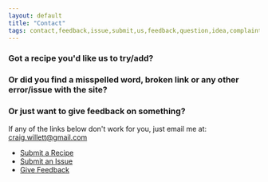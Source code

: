 ```yaml
---
layout: default
title: "Contact"
tags: contact,feedback,issue,submit,us,feedback,question,idea,complaint,kudos,congrats,awesome
---
```

### Got a recipe you'd like us to try/add?
### Or did you find a misspelled word, broken link or any other error/issue with the site?
### Or just want to give feedback on something?

If any of the links below don't work for you, just email me at:  craig.willett@gmail.com

* [Submit a Recipe]({{site.github.url}}/Contact/SubmitRecipe/index.html)
* [Submit an Issue]({{site.github.url}}/Contact/SubmitIssue/index.html)
* [Give Feedback]({{site.github.url}}/Contact/GiveFeedback/index.html)
